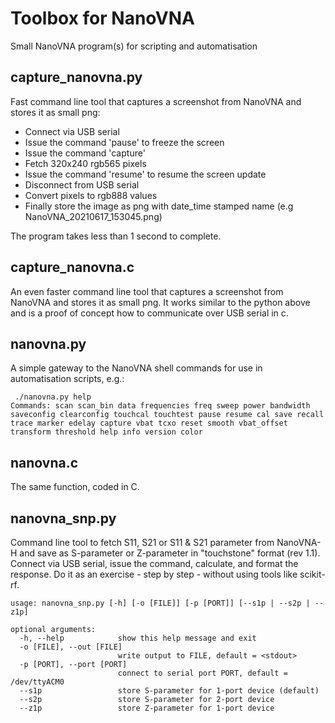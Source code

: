 # Toolbox for NanoVNA
Small NanoVNA program(s) for scripting and automatisation

## capture_nanovna.py

Fast command line tool that captures a screenshot from NanoVNA and stores it as small png:
- Connect via USB serial
- Issue the command 'pause' to freeze the screen
- Issue the command 'capture'
- Fetch 320x240 rgb565 pixels
- Issue the command 'resume' to resume the screen update
- Disconnect from USB serial
- Convert pixels to rgb888 values
- Finally store the image as png with date_time stamped name (e.g NanoVNA_20210617_153045.png)

The program takes less than 1 second to complete.

## capture_nanovna.c

An even faster command line tool that captures a screenshot from NanoVNA and stores it as small png.
It works similar to the python above and is a proof of concept how to communicate over USB serial in c.

## nanovna.py

A simple gateway to the NanoVNA shell commands for use in automatisation scripts, e.g.:

     ./nanovna.py help
    Commands: scan scan_bin data frequencies freq sweep power bandwidth saveconfig clearconfig touchcal touchtest pause resume cal save recall trace marker edelay capture vbat tcxo reset smooth vbat_offset transform threshold help info version color

## nanovna.c

The same function, coded in C.

## nanovna_snp.py

Command line tool to fetch S11, S21 or S11 & S21 parameter from NanoVNA-H
and save as S-parameter or Z-parameter in "touchstone" format (rev 1.1).
Connect via USB serial, issue the command, calculate, and format the response.
Do it as an exercise - step by step - without using tools like scikit-rf.

```
usage: nanovna_snp.py [-h] [-o [FILE]] [-p [PORT]] [--s1p | --s2p | --z1p]

optional arguments:
  -h, --help            show this help message and exit
  -o [FILE], --out [FILE]
                        write output to FILE, default = <stdout>
  -p [PORT], --port [PORT]
                        connect to serial port PORT, default = /dev/ttyACM0
  --s1p                 store S-parameter for 1-port device (default)
  --s2p                 store S-parameter for 2-port device
  --z1p                 store Z-parameter for 1-port device
```
